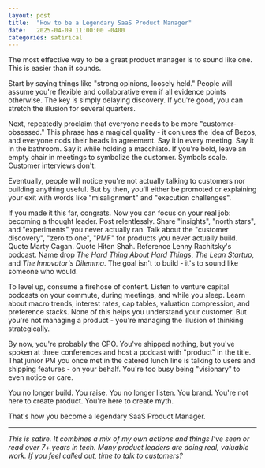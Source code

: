 ```yaml
---
layout: post
title:  "How to be a Legendary SaaS Product Manager"
date:   2025-04-09 11:00:00 -0400
categories: satirical 
---
```


The most effective way to be a great product manager is to sound like one. This is easier than it sounds.

Start by saying things like "strong opinions, loosely held." People will assume you're flexible and collaborative even if all evidence points otherwise. The key is simply delaying discovery. If you're good, you can stretch the illusion for several quarters.

Next, repeatedly proclaim that everyone needs to be more "customer-obsessed." This phrase has a magical quality - it conjures the idea of Bezos, and everyone nods their heads in agreement. Say it in every meeting. Say it in the bathroom. Say it while holding a macchiato. If you're bold, leave an empty chair in meetings to symbolize the customer. Symbols scale. Customer interviews don't.

Eventually, people will notice you're not actually talking to customers nor building anything useful. But by then, you'll either be promoted or explaining your exit with words like "misalignment" and "execution challenges".

If you made it this far, congrats. Now you can focus on your real job: becoming a thought leader. Post relentlessly. Share "insights", "north stars", and "experiments" you never actually ran. Talk about the "customer discovery", "zero to one", "PMF" for products you never actually build. Quote Marty Cagan. Quote Hiten Shah. Reference Lenny Rachitsky's podcast. Name drop *The Hard Thing About Hard Things*, *The Lean Startup*, and *The Innovator's Dilemma*. The goal isn't to build - it's to sound like someone who would.

To level up, consume a firehose of content. Listen to venture capital podcasts on your commute, during meetings, and while you sleep. Learn about macro trends, interest rates, cap tables, valuation compression, and preference stacks. None of this helps you understand your customer. But you're not managing a product - you're managing the illusion of thinking strategically.

By now, you're probably the CPO. You've shipped nothing, but you've spoken at three conferences and host a podcast with "product" in the title. That junior PM you once met in the catered lunch line is talking to users and shipping features - on your behalf. You're too busy being "visionary" to even notice or care.

You no longer build. You raise. You no longer listen. You brand. You're not here to create product. You're here to create myth.

That's how you become a legendary SaaS Product Manager.


---

*This is satire. It combines a mix of my own actions and things I’ve seen or read over 7+ years in tech. Many product leaders are doing real, valuable work. If you feel called out, time to talk to customers?*

